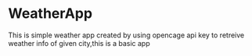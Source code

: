 # WeatherApp
This is simple weather app created by using opencage api key to retreive weather info of given city,this is a basic app
